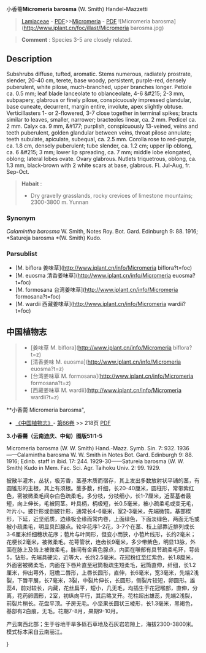 小香薷**Micromeria barosma** (W. Smith) Handel-Mazzetti

> [Lamiaceae](http://www.iplant.cn/info/Lamiaceae?t=foc) - [PDF](http://www.iplant.cn/foc/pdf/Lamiaceae.pdf)>>[Micromeria](http://www.iplant.cn/info/Micromeria?t=foc) - [PDF](http://www.iplant.cn/foc/pdf/Micromeria.pdf)
![Micromeria barosma](http://www.iplant.cn/foc/illast/Micromeria barosma.jpg)

> **Comment** : 
> Species 3-5 are closely related.

## Description

Subshrubs diffuse, tufted, aromatic. Stems numerous, radiately prostrate, slender, 20-40 cm, terete, base woody, persistent, purple-red, densely puberulent, white pilose, much-branched, upper branches longer. Petiole ca. 0.5 mm; leaf blade lanceolate to oblanceolate, 4-6 &amp;#215; 2-3 mm, subpapery, glabrous or finely pilose, conspicuously impressed glandular, base cuneate, decurrent, margin entire, involute, apex slightly obtuse. Verticillasters 1- or 2-flowered, 3-7 close together in terminal spikes; bracts similar to leaves, smaller, narrower; bracteoles linear, ca. 2 mm. Pedicel ca. 2 mm. Calyx ca. 9 mm, &amp;#177; purplish, conspicuously 13-veined, veins and teeth puberulent, golden glandular between veins, throat pilose annulate; teeth subulate, apiculate, subequal, ca. 2.5 mm. Corolla rose to red-purple, ca. 1.8 cm, densely puberulent; tube slender, ca. 1.2 cm; upper lip oblong, ca. 6 &amp;#215; 3 mm; lower lip spreading, ca. 7 mm; middle lobe elongated, oblong; lateral lobes ovate. Ovary glabrous. Nutlets triquetrous, oblong, ca. 1.3 mm, black-brown with 2 white scars at base, glabrous. Fl. Jul-Aug, fr. Sep-Oct.

> **Habait** : 
>* Dry gravelly grasslands, rocky crevices of limestone mountains; 2300-3800 m. Yunnan

### Synonym
*Calamintha barosma* W. Smith, Notes Roy. Bot. Gard. Edinburgh 9: 88. 1916; *Satureja barosma *(W. Smith) Kudo.

### Parsublist

* [M.  biflora  姜味草](http://www.iplant.cn/info/Micromeria biflora?t=foc)
* [M.  euosma  清香姜味草](http://www.iplant.cn/info/Micromeria euosma?t=foc)
* [M.  formosana  台湾姜味草](http://www.iplant.cn/info/Micromeria formosana?t=foc)
* [M.  wardii  西藏姜味草](http://www.iplant.cn/info/Micromeria wardii?t=foc)

## 中国植物志

> * [姜味草  M.  biflora](http://www.iplant.cn/info/Micromeria biflora?t=z)
> * [清香姜味  M.  euosma](http://www.iplant.cn/info/Micromeria euosma?t=z)
> * [台湾姜味草  M.  formosana](http://www.iplant.cn/info/Micromeria formosana?t=z)
> * [西藏姜味草  M.  wardii](http://www.iplant.cn/info/Micromeria wardii?t=z)

**小香薷 Micromeria barosma",

* [《中国植物志》](http://www.iplant.cn/frps)- [第66卷](http://www.iplant.cn/frps/vol/66) >> 218页 [PDF](http://www.iplant.cn/frps/pdf/66/218a.PDF)

**3.小香薷（云南迪庆、中甸）图版51:1-5**

Micromeria barosma (W. W. Smith) Hand.-Mazz. Symb. Sin. 7: 932. 1936——Calamintha barosma W. W. Smith in Notes Bot. Gard. Edinburgh 9: 88. 1916; Edinb. staff in ibid. 17: 244. 1929-30——Satureia barosma (W. W. Smith) Kudo in Mem. Fac. Sci. Agr. Taihoku Univ. 2: 99. 1929.

披散半灌木，丛状，极芳香，茎基木质而宿存，其上发出多数放射状平铺的茎，有圆锥形的主根，其上有须根。茎多数，纤细，长20-40厘米，圆柱形，常带紫红色，密被微柔毛间杂白色疏柔毛，多分枝，分枝细小，长1-7厘米，近茎基者最短，向上伸长，毛被同茎。叶具柄，柄极短，长0.5毫米，被小疏柔毛或变无毛，叶片小，披针形或倒披针形，通常长4-6毫米，宽2-3毫米，先端微钝，基部楔形，下延，近坚纸质，边缘极全缘而常内卷，上面绿色，下面淡绿色，两面无毛或被小疏柔毛，明显具凹腺点。轮伞花序1-2花，3-7个在茎、枝上部靠近排列成长3-6厘米纤细穗状花序；苞片与叶同形，但变小而狭，小苞片线形，长约2毫米；花梗长2毫米，被微柔毛。花萼管状，连齿长9毫米，多少带紫色，明显13脉，外面在脉上及齿上被微柔毛，脉间有金黄色腺点，内面在喉部有具节疏柔毛环，萼齿5，钻形，先端具硬尖，近等大，长约2.5毫米。花冠粉红至红紫色，长1.8厘米，外面密被微柔毛，内面在下唇片直至冠筒极疏生短柔毛，冠筒直伸，纤细，长1.2厘米，伸出萼外，冠檐二唇形，上唇长圆形，直伸，长6毫米，宽3毫米，先端2浅裂，下唇平展，长7毫米，3裂，中裂片伸长，长圆形，侧裂片较短，卵圆形。雄蕊4，前对较长，内藏，花丝扁平，短小，几无毛，均插生于花冠喉部，直伸，分离，花药卵圆形，2室，初纵向平行，其后略叉开。花柱超出雄蕊，先端2浅裂，前裂片稍长。花盘平顶。子房无毛。小坚果长圆状三棱形，长1.3毫米，黑褐色，基部有2白痕，无毛。花期7-8月，果期9-10月。

产云南西北部；生于谷地干旱多砾石草地及石灰岩岩隙上，海拔2300-3800米。模式标本采自云南丽江。

}